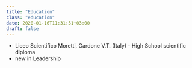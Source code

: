 ```yaml
---
title: "Education"
class: "education"
date: 2020-01-16T11:31:51+03:00
draft: false
---
```


- Liceo Scientifico Moretti, Gardone V.T. (Italy) - High School scientific diploma
- new in Leadership
